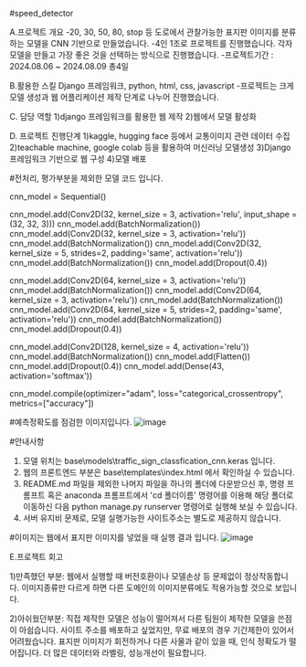 #speed_detector

A.프로젝트 개요
-20, 30, 50, 80, stop 등 도로에서 관찰가능한 표지판 이미지를 분류하는 모델을 CNN 기반으로 만들었습니다. 
-4인 1조로 프로젝트를 진행했습니다. 각자 모델을 만들고 가장 좋은 것을 선택하는 방식으로 진행했습니다.
-프로젝트기간 : 2024.08.06 ~ 2024.08.09  총4일

B.활용한 스킬
Django 프레임워크, python, html, css, javascript
-프로젝트는 크게 모델 생성과 웹 어플리케이션 제작 단계로 나누어 진행했습니다.

C. 담당 역할
1)django 프레임워크를 활용한 웹 제작
2)웹에서 모델 활성화 

D. 프로젝트 진행단계
1)kaggle, hugging face 등에서 교통이미지 관련 데이터 수집
2)teachable machine, google colab 등을 활용하여 머신러닝 모델생성
3)Django 프레임워크 기반으로 웹 구성
4)모델 배포

#전처리, 평가부분을 제외한 모델 코드 입니다.

cnn_model = Sequential()

cnn_model.add(Conv2D(32, kernel_size = 3, activation='relu', input_shape = (32, 32, 3)))
cnn_model.add(BatchNormalization())
cnn_model.add(Conv2D(32, kernel_size = 3, activation='relu'))
cnn_model.add(BatchNormalization())
cnn_model.add(Conv2D(32, kernel_size = 5, strides=2, padding='same', activation='relu'))
cnn_model.add(BatchNormalization())
cnn_model.add(Dropout(0.4))

cnn_model.add(Conv2D(64, kernel_size = 3, activation='relu'))
cnn_model.add(BatchNormalization())
cnn_model.add(Conv2D(64, kernel_size = 3, activation='relu'))
cnn_model.add(BatchNormalization())
cnn_model.add(Conv2D(64, kernel_size = 5, strides=2, padding='same', activation='relu'))
cnn_model.add(BatchNormalization())
cnn_model.add(Dropout(0.4))

cnn_model.add(Conv2D(128, kernel_size = 4, activation='relu'))
cnn_model.add(BatchNormalization())
cnn_model.add(Flatten())
cnn_model.add(Dropout(0.4))
cnn_model.add(Dense(43, activation='softmax'))

cnn_model.compile(optimizer="adam", loss="categorical_crossentropy", metrics=["accuracy"])

#예측정확도를 점검한 이미지입니다.
![image](https://github.com/user-attachments/assets/47df0296-f534-4827-a4b5-56c34399c515)


#안내사항
1. 모델 위치는 base\models\traffic_sign_classfication_cnn.keras 입니다.
2. 웹의 프론트엔드 부분은 base\templates\index.html 에서 확인하실 수 있습니다.
3. README.md 파일을 제외한 나머지 파일을 하나의 폴더에 다운받으신 후, 명령 프롬프트 혹은 anaconda 프롬프트에서 'cd 폴더이름' 명령어를 이용해 해당 폴더로 이동하신 다음 python manage.py runserver 명령어로 실행해 보실 수 있습니다.
4. 서버 유지비 문제로, 모델 실행가능한 사이트주소는 별도로 제공하지 않습니다. 

#이미지는 웹에서 표지판 이미지를 넣었을 때 실행 결과 입니다.
![image](https://github.com/user-attachments/assets/1c090b12-14e8-4212-b371-9806c2364fa5)

E.프로젝트 회고 

1)만족했던 부분: 
웹에서 실행할 때 버전호환이나 모델손상 등 문제없이 정상작동합니다. 이미지종류만 다르게 하면 다른 도메인의 이미지분류에도 적용가능할 것으로 보입니다.

2)아쉬웠던부분: 
직접 제작한 모델은 성능이 떨어져서 다른 팀원이 제작한 모델을 쓴점이 아쉽습니다.
사이트 주소를 배포하고 싶었지만, 무료 배포의 경우 기간제한이 있어서 어려웠습니다. 
표지판 이미지가 회전하거나 다른 사물과 같이 있을 때, 인식 정확도가 떨어집니다. 더 많은 데이터와 라벨링, 성능개선이 필요합니다.
